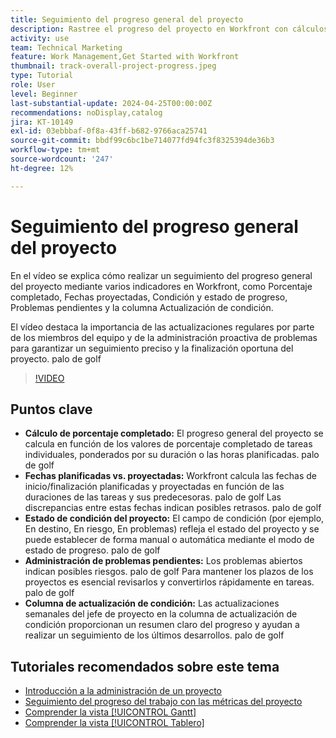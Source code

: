 ```yaml
---
title: Seguimiento del progreso general del proyecto
description: Rastree el progreso del proyecto en Workfront con cálculos de porcentaje completado, fechas planificadas frente a proyectadas, estado de la condición, administración de problemas pendientes y actualizaciones semanales para un seguimiento del proyecto claro y oportuno.
activity: use
team: Technical Marketing
feature: Work Management,Get Started with Workfront
thumbnail: track-overall-project-progress.jpeg
type: Tutorial
role: User
level: Beginner
last-substantial-update: 2024-04-25T00:00:00Z
recommendations: noDisplay,catalog
jira: KT-10149
exl-id: 03ebbbaf-0f8a-43ff-b682-9766aca25741
source-git-commit: bbdf99c6bc1be714077fd94fc3f8325394de36b3
workflow-type: tm+mt
source-wordcount: '247'
ht-degree: 12%

---
```


# Seguimiento del progreso general del proyecto

En el vídeo se explica cómo realizar un seguimiento del progreso general del proyecto mediante varios indicadores en Workfront, como Porcentaje completado, Fechas proyectadas, Condición y estado de progreso, Problemas pendientes y la columna Actualización de condición.

El vídeo destaca la importancia de las actualizaciones regulares por parte de los miembros del equipo y de la administración proactiva de problemas para garantizar un seguimiento preciso y la finalización oportuna del proyecto. palo de golf

>[!VIDEO](https://video.tv.adobe.com/v/3447413/?quality=12&learn=on&enablevpops=1&captions=spa)

## Puntos clave

* **Cálculo de porcentaje completado:** El progreso general del proyecto se calcula en función de los valores de porcentaje completado de tareas individuales, ponderados por su duración o las horas planificadas. palo de golf
* **Fechas planificadas vs. proyectadas:** Workfront calcula las fechas de inicio/finalización planificadas y proyectadas en función de las duraciones de las tareas y sus predecesoras. palo de golf Las discrepancias entre estas fechas indican posibles retrasos. palo de golf
* **Estado de condición del proyecto:** El campo de condición (por ejemplo, En destino, En riesgo, En problemas) refleja el estado del proyecto y se puede establecer de forma manual o automática mediante el modo de estado de progreso. palo de golf
* **Administración de problemas pendientes:** Los problemas abiertos indican posibles riesgos. palo de golf Para mantener los plazos de los proyectos es esencial revisarlos y convertirlos rápidamente en tareas. palo de golf
* **Columna de actualización de condición:** Las actualizaciones semanales del jefe de proyecto en la columna de actualización de condición proporcionan un resumen claro del progreso y ayudan a realizar un seguimiento de los últimos desarrollos. palo de golf


## Tutoriales recomendados sobre este tema

* [Introducción a la administración de un proyecto](/help/manage-work/projects/getting-started-manage-a-project.md)
* [Seguimiento del progreso del trabajo con las métricas del proyecto](/help/manage-work/projects/track-work-progress-with-project-metrics.md)
* [Comprender la vista [!UICONTROL Gantt]](/help/manage-work/projects/understand-the-gantt-view.md)
* [Comprender la vista [!UICONTROL Tablero]](/help/manage-work/projects/understand-the-board-view.md)
